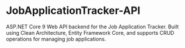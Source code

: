 # JobApplicationTracker-API
ASP.NET Core 9 Web API backend for the Job Application Tracker. Built using Clean Architecture, Entity Framework Core, and supports CRUD operations for managing job applications.
